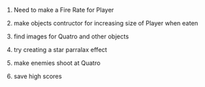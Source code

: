 1. Need to make a Fire Rate for Player

2. make objects contructor for increasing size of Player when eaten

3. find images for Quatro and other objects

4. try creating a star parralax effect

5. make enemies shoot at Quatro

6. save high scores

